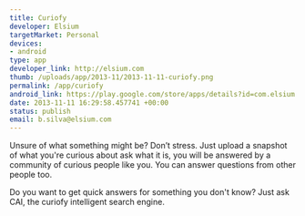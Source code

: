 ```yaml
--- 
title: Curiofy
developer: Elsium
targetMarket: Personal
devices: 
- android
type: app
developer_link: http://elsium.com
thumb: /uploads/app/2013-11/2013-11-11-curiofy.png
permalink: /app/curiofy
android_link: https://play.google.com/store/apps/details?id=com.elsium.curiofy
date: 2013-11-11 16:29:58.457741 +00:00
status: publish
email: b.silva@elsium.com
---
```


Unsure of what something might be? Don’t stress. Just upload a snapshot of what you're curious about ask what it is, you will be answered by a community of curious people like you. You can answer questions from other people too.

Do you want to get quick answers for something you don't know? Just ask CAI,
the curiofy intelligent search engine.
